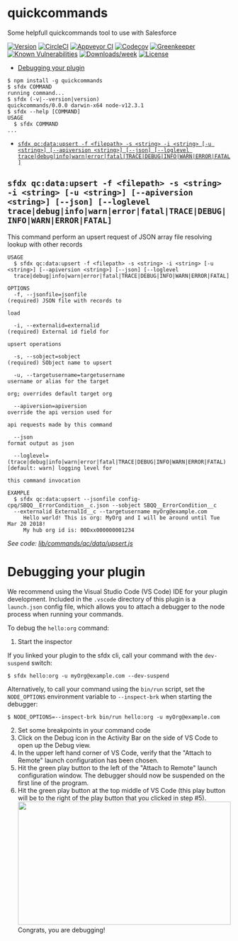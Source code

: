 quickcommands
=============

Some helpfull quickcommands tool to use with Salesforce

[![Version](https://img.shields.io/npm/v/quickcommands.svg)](https://npmjs.org/package/quickcommands)
[![CircleCI](https://circleci.com/gh/paolino7/quickcommands/tree/master.svg?style=shield)](https://circleci.com/gh/paolino7/quickcommands/tree/master)
[![Appveyor CI](https://ci.appveyor.com/api/projects/status/github/paolino7/quickcommands?branch=master&svg=true)](https://ci.appveyor.com/project/heroku/quickcommands/branch/master)
[![Codecov](https://codecov.io/gh/paolino7/quickcommands/branch/master/graph/badge.svg)](https://codecov.io/gh/paolino7/quickcommands)
[![Greenkeeper](https://badges.greenkeeper.io/paolino7/quickcommands.svg)](https://greenkeeper.io/)
[![Known Vulnerabilities](https://snyk.io/test/github/paolino7/quickcommands/badge.svg)](https://snyk.io/test/github/paolino7/quickcommands)
[![Downloads/week](https://img.shields.io/npm/dw/quickcommands.svg)](https://npmjs.org/package/quickcommands)
[![License](https://img.shields.io/npm/l/quickcommands.svg)](https://github.com/paolino7/quickcommands/blob/master/package.json)

<!-- toc -->
* [Debugging your plugin](#debugging-your-plugin)
<!-- tocstop -->
<!-- install -->
<!-- usage -->
```sh-session
$ npm install -g quickcommands
$ sfdx COMMAND
running command...
$ sfdx (-v|--version|version)
quickcommands/0.0.0 darwin-x64 node-v12.3.1
$ sfdx --help [COMMAND]
USAGE
  $ sfdx COMMAND
...
```
<!-- usagestop -->
<!-- commands -->
* [`sfdx qc:data:upsert -f <filepath> -s <string> -i <string> [-u <string>] [--apiversion <string>] [--json] [--loglevel trace|debug|info|warn|error|fatal|TRACE|DEBUG|INFO|WARN|ERROR|FATAL]`](#sfdx-qcdataupsert--f-filepath--s-string--i-string--u-string---apiversion-string---json---loglevel-tracedebuginfowarnerrorfataltracedebuginfowarnerrorfatal)

## `sfdx qc:data:upsert -f <filepath> -s <string> -i <string> [-u <string>] [--apiversion <string>] [--json] [--loglevel trace|debug|info|warn|error|fatal|TRACE|DEBUG|INFO|WARN|ERROR|FATAL]`

This command perform an upsert request of JSON array file resolving lookup with other records

```
USAGE
  $ sfdx qc:data:upsert -f <filepath> -s <string> -i <string> [-u <string>] [--apiversion <string>] [--json] [--loglevel 
  trace|debug|info|warn|error|fatal|TRACE|DEBUG|INFO|WARN|ERROR|FATAL]

OPTIONS
  -f, --jsonfile=jsonfile                                                           (required) JSON file with records to
                                                                                    load

  -i, --externalid=externalid                                                       (required) External id field for
                                                                                    upsert operations

  -s, --sobject=sobject                                                             (required) SObject name to upsert

  -u, --targetusername=targetusername                                               username or alias for the target
                                                                                    org; overrides default target org

  --apiversion=apiversion                                                           override the api version used for
                                                                                    api requests made by this command

  --json                                                                            format output as json

  --loglevel=(trace|debug|info|warn|error|fatal|TRACE|DEBUG|INFO|WARN|ERROR|FATAL)  [default: warn] logging level for
                                                                                    this command invocation

EXAMPLE
  $ sfdx qc:data:upsert --jsonfile config-cpq/SBQQ__ErrorCondition__c.json --sobject SBQQ__ErrorCondition__c 
  --externalid ExternalId__c --targetusername myOrg@example.com
     Hello world! This is org: MyOrg and I will be around until Tue Mar 20 2018!
     My hub org id is: 00Dxx000000001234
```

_See code: [lib/commands/qc/data/upsert.js](https://github.com/paolino7/quickcommands/blob/v0.0.0/lib/commands/qc/data/upsert.js)_
<!-- commandsstop -->
<!-- debugging-your-plugin -->
# Debugging your plugin
We recommend using the Visual Studio Code (VS Code) IDE for your plugin development. Included in the `.vscode` directory of this plugin is a `launch.json` config file, which allows you to attach a debugger to the node process when running your commands.

To debug the `hello:org` command: 
1. Start the inspector
  
If you linked your plugin to the sfdx cli, call your command with the `dev-suspend` switch: 
```sh-session
$ sfdx hello:org -u myOrg@example.com --dev-suspend
```
  
Alternatively, to call your command using the `bin/run` script, set the `NODE_OPTIONS` environment variable to `--inspect-brk` when starting the debugger:
```sh-session
$ NODE_OPTIONS=--inspect-brk bin/run hello:org -u myOrg@example.com
```

2. Set some breakpoints in your command code
3. Click on the Debug icon in the Activity Bar on the side of VS Code to open up the Debug view.
4. In the upper left hand corner of VS Code, verify that the "Attach to Remote" launch configuration has been chosen.
5. Hit the green play button to the left of the "Attach to Remote" launch configuration window. The debugger should now be suspended on the first line of the program. 
6. Hit the green play button at the top middle of VS Code (this play button will be to the right of the play button that you clicked in step #5).
<br><img src=".images/vscodeScreenshot.png" width="480" height="278"><br>
Congrats, you are debugging!
